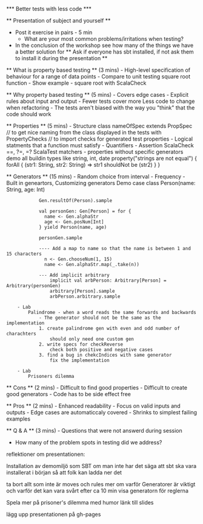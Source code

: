 *** Better tests with less code ***

** Presentation of subject and yourself **
  - Post it exercise in pairs - 5 min
    - What are your most common problems/irritations when testing?
  - In the conclusion of the workshop see how many of the things we have a better solution for
** Ask if everyone has sbt installed, if not ask them to install it during the presentation **

** What is property based testing ** (3 mins)
    - High-level specification of behaviour for a range of data points
    - Compare to unit testing square root function
    - Show example - square root with ScalaCheck
    
** Why property based testing ** (5 mins)
	- Covers edge cases
	- Explicit rules about input and output
	- Fewer tests cover more
		Less code to change when refactoring
	- The tests aren't biased with the way you "think" that the code should work

** Properties ** (5 mins)
        - Structure
            class nameOfSpec
                extends PropSpec // to get nice naming from the class displayed in the tests
                with PropertyChecks // to import checks for generated test properties
	- Logical statments that a function must satisfy
	- Quantifiers
	- Assertion
            ScalaCheck
                ==, ?=, =?
            ScalaTest
                matchers
        - properties without specific generators
            demo
                all buildin types like string, int, date
                property("strings are not equal") { forAll { (str1: String, str2: String) => str1 shouldNot be (str2) } }

** Generators ** (15 mins)
	- Random choice from interval
        - Frequency
	- Built in geneartors, Customizing generators
            Demo
                case class Person(name: String, age: Int)

                Gen.resultOf(Person).sample

                val personGen: Gen[Person] = for {
                  name <- Gen.alphaStr
                  age <- Gen.posNum[Int]
                } yield Person(name, age)

                personGen.sample

                ---- Add a map to name so that the name is between 1 and 15 characters
                  n <- Gen.chooseNum(1, 15)
                  name <- Gen.alphaStr.map(_.take(n))
                
                --- Add implicit arbitrary
                    implicit val arbPerson: Arbitrary[Person] = Arbitrary(personGen)
                    arbitrary[Person].sample
                    arbPerson.arbitrary.sample

        - Lab
            Palindrome - when a word reads the same forwards and backwards
                - The generator should not be the same as the implementation
                1. create palindrome gen with even and odd number of charachters
                    should only need one custom gen
                2. write specs for checkReverse
                    check both positive and negative cases
                3. find a bug in chekcIndices with same generator
                    fix the implementation

        - Lab 
            Prisoners dilemma

** Cons ** (2 mins)
	- Difficult to find good properties
	- Difficult to create good generators
	- Code has to be side effect free

** Pros ** (2 mins)
	- Enhanced readability
	- Focus on valid inputs and outputs
	- Edge cases are automaticcaly covered
	- Shrinks to simplest failing examples

** Q & A ** (3 mins)
	- Questions that were not answerd during session
  - How many of the problem spots in testing did we address?


reflektioner om presentationen:

Installation av demomiljö som SBT om man inte har det
säga att sbt ska vara installerat i början så att folk kan ladda ner det

ta bort allt som inte är moves och rules
mer om varför Generatorer är viktigt och varför det kan vara svårt
efter ca 10 min visa generatorn för reglerna

Spela mer på prisoner's dilemma med humor
länk till slides

lägg upp presentationen på gh-pages


